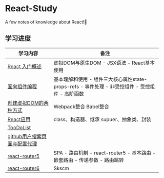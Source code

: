# React-Study
A few notes of knowledge about React!🥳

## 学习进度

学习内容  | 备注
-----  | ---
[React 入门概述](https://github.com/Trumen1219/React-Study/tree/1-Introduction-to-React/README.md) |	虚拟DOM与原生DOM - JSX语法 - React基本使用	
[面向组件编程](https://github.com/Trumen1219/React-Study/tree/2-Component-oriented-programming/README.md)	| 基本理解和使用 - 组件三大核心属性state-props-refs - 事件处理 - 非受控组件 - 受控组件 - 高阶函数
[创建虚拟DOM的两种方式](https://github.com/Trumen1219/React-Study/tree/3-Virtual-DOM/README.md) | Webpack整合 Babel整合
[React应用](https://github.com/Trumen1219/React-Study/tree/4-React-apply/README.md) | class、构造器、继承 supuer、抽象类、封装
[TooDoList](https://github.com/Trumen1219/React-Study/tree/5-ToDoList/README.md)	| 
[github用户搜索页面与配置代理](https://github.com/Trumen1219/React-Study/tree/6-github-proxy/README.md)	| 
[react-router5](https://github.com/Trumen1219/React-Study/tree/7-router/README.md) | SPA - 路由机制 - react-router5 - 基本路由 - 嵌套路由 - 传递参数 - 路由跳转
[react-router6](https://github.com/Trumen1219/React-Study/tree/7-router/README.md) |  Skscm   
